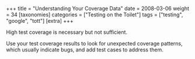 +++
title = "Understanding Your Coverage Data"
date = 2008-03-06
weight = 34
[taxonomies]
categories = ["Testing on the Toilet"]
tags = ["testing", "google", "tott"]
[extra]
+++

High test coverage is necessary but not sufficient.

Use your test coverage results to look for unexpected coverage patterns, which usually indicate
bugs, and add test cases to address them.